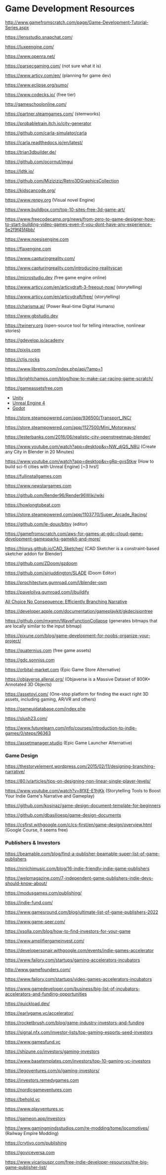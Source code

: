 # Game Development Resources

http://www.gamefromscratch.com/page/Game-Development-Tutorial-Series.aspx

https://lensstudio.snapchat.com/

https://luxeengine.com/

https://www.openra.net/

https://parsecgaming.com/ (not sure what it is)

https://www.articy.com/en/ (planning for game dev)

https://www.eclipse.org/sumo/

https://www.codecks.io/ (free tier)

http://gameschoolonline.com/

https://partner.steamgames.com/ (stemworks)

https://probabletrain.itch.io/city-generator

https://github.com/carla-simulator/carla

https://carla.readthedocs.io/en/latest/

https://trian3dbuilder.de/

https://github.com/ocornut/imgui

https://ldtk.io/

https://github.com/Miziziziz/Retro3DGraphicsCollection

https://kidscancode.org/

https://www.renpy.org (Visual novel Engine)

https://www.buildbox.com/top-10-sites-free-3d-game-art/

https://www.freecodecamp.org/news/from-zero-to-game-designer-how-to-start-building-video-games-even-if-you-dont-have-any-experience-5e2f9f45f4bb/

https://www.noesisengine.com

https://flaxengine.com

https://www.capturingreality.com/

https://www.capturingreality.com/introducing-realityscan

https://microstudio.dev (free game engine online)

https://www.articy.com/en/articydraft-3-freeout-now/ (storytelling)

https://www.articy.com/en/articydraft/free/ (storytelling)

https://charisma.ai/ (Power Real-time Digital Humans)

https://www.gbstudio.dev

https://twinery.org (open-source tool for telling interactive, nonlinear stories)

https://gdevelop.io/academy

https://pixijs.com

https://ctjs.rocks

https://www.libretro.com/index.php/api/?amp=1

https://brightchamps.com/blog/how-to-make-car-racing-game-scratch/

https://gameassetsfree.com

* [Unity](./Unity/)
* [Unreal Engine 4](./UnrealEngine4/)
* [Godot](./Godot/)

https://store.steampowered.com/app/936500/Transport_INC/

https://store.steampowered.com/app/1127500/Mini_Motorways/

https://lesterbanks.com/2016/06/realistic-city-openstreetmap-blender/

https://www.youtube.com/watch?app=desktop&v=NW_djQS_N8U (Create any City in Blender in 20 Minutes)

https://www.youtube.com/watch?app=desktop&v=gRp-gvsStkw (How to build sci-fi cities with Unreal Engine) [~3 hrs!]

https://fullinstallgames.com

https://www.newstargames.com

https://github.com/Render96/Render96Wiki/wiki

https://howlongtobeat.com

https://store.steampowered.com/app/1103770/Super_Arcade_Racing/

https://github.com/le-doux/bitsy (editor)

https://gamefromscratch.com/aws-for-games-at-gdc-cloud-game-development-gamesparks-gamekit-and-more/

https://hlorus.github.io/CAD_Sketcher/ (CAD Sketcher is a constraint-based sketcher addon for Blender)

https://github.com/ZDoom/gzdoom

https://github.com/sirjuddington/SLADE (Doom Editor)

https://prochitecture.gumroad.com/l/blender-osm

https://paveloliva.gumroad.com/l/buildify

[All Choice No Consequence: Efficiently Branching Narrative](https://www.youtube.com/watch?app=desktop&v=TEa9aSDHawA)

https://developer.apple.com/documentation/gameplaykit/gkdecisiontree

https://github.com/mxgmn/WaveFunctionCollapse (generates bitmaps that are locally similar to the input bitmap)

https://pixune.com/blog/game-development-for-noobs-organize-your-project/

https://quaternius.com (free game assets)

https://gdc.sonniss.com

https://orbital-market.com (Epic Game Store Alternative)

https://objaverse.allenai.org/ (Objaverse is a Massive Dataset of 800K+ Annotated 3D Objects)

https://assetovi.com/ (One-stop platform for finding the exact right 3D assets, including gaming, AR/VR and others)

https://gameuidatabase.com/index.php

https://slush23.com/

https://www.futurelearn.com/info/courses/introduction-to-indie-games/0/steps/96363

https://assetmanager.studio (Epic Game Launcher Alternative)

### Game Design

https://thestoryelement.wordpress.com/2015/02/11/designing-branching-narrative/

https://80.lv/articles/tips-on-designing-non-linear-single-player-levels/

https://www.youtube.com/watch?v=8fXE-E1hjKk (Storytelling Tools to Boost Your Indie Game's Narrative and Gameplay)

https://github.com/kosinaz/game-design-document-template-for-beginners

https://github.com/dbasilioesp/game-design-documents

https://csfirst.withgoogle.com/c/cs-first/en/game-design/overview.html (Google Course, it seems free)

### Publishers & Investors

https://beamable.com/blog/find-a-publisher-beamable-super-list-of-game-publishers

https://ninichimusic.com/blog/16-indie-friendly-indie-game-publishers

https://welpmagazine.com/7-independent-game-publishers-indie-devs-should-know-about/

https://modusgames.com/publishing/

https://indie-fund.com/

https://www.gamesround.com/blog/ultimate-list-of-game-publishers-2022

https://www.game-seer.com/

https://xsolla.com/blog/how-to-find-investors-for-your-game

https://www.amplifiergameinvest.com/

https://developersonair.withgoogle.com/events/indie-games-accelerator

https://www.failory.com/startups/gaming-accelerators-incubators

http://www.gamefounders.com/

https://www.failory.com/startups/video-games-accelerators-incubators

https://www.gamedeveloper.com/business/big-list-of-incubators-accelerators-and-funding-opportunities

https://quickload.dev/

https://earlygame.vc/accelerator/

https://rocketbrush.com/blog/game-industry-investors-and-funding

https://signal.nfx.com/investor-lists/top-gaming-esports-seed-investors

https://www.gamesfund.vc

https://shizune.co/investors/gaming-investors

https://www.basetemplates.com/investors/top-10-gaming-vc-investors

https://legoventures.com/p/gaming-investors/

https://investors.remedygames.com

https://nordicgameventures.com

https://behold.vc

https://www.playventures.vc

https://gameon.app/investors

https://www.gamingmindsstudios.com/re-modding/tome/locomotives/ (Railway Empire Modding)

https://crytivo.com/publishing

https://goviceversa.com

https://www.vicariouspr.com/free-indie-developer-resources/the-big-game-publisher-list/
